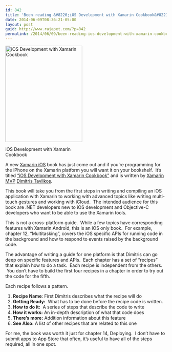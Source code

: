 ```yaml
---
id: 842
title: 'Been reading &#8220;iOS Development with Xamarin Cookbook&#8221;'
date: 2014-06-09T08:36:21-05:00
layout: post
guid: http://www.rajapet.com/?p=842
permalink: /2014/06/09/been-reading-ios-development-with-xamarin-cookbook/
---
```

<div style="width: 250px" class="wp-caption alignnone">
  <a href="http://bit.ly/1tnxmGX"><img loading="lazy" src="https://i2.wp.com/www.rajapet.net/photos/i-4FTpLnQ/0/S/i-4FTpLnQ-S.jpg?resize=240%2C300" alt="iOS Development with Xamarin Cookbook" width="240" height="300" data-recalc-dims="1" /></a>
  
  <p class="wp-caption-text">
    iOS Development with Xamarin Cookbook
  </p>
</div>

A new [Xamarin iOS](http://xamarin.com/platform) book has just come out and if you&#8217;re programming for the iPhone on the Xamarin platform you will want it on your bookshelf.  It&#8217;s titled [&#8220;iOS Development with Xamarin Cookbook&#8221;](http://bit.ly/1tnxmGX "iOS Development with Xamarin Cookbook") and is written by [Xamarin MVP](http://xamarin.com/mvp) [Dimitris Tavlikos](https://twitter.com/dtavlikos).

This book will take you from the first steps in writing and compiling an iOS application with Xamarin to working with advanced topics like writing multi-touch gestures and working with iCloud.  The intended audience for this book are .NET developers new to iOS development and Objective-C developers who want to be able to use the Xamarin tools.

This is not a cross-platform guide.  While a few topics have corresponding features with Xamarin.Android, this is an iOS only book.  For example, chapter 12, &#8220;Multitasking&#8221;, covers the iOS specific APIs for running code in the background and how to respond to events raised by the background code.

The advantage of writing a guide for one platform is that Dimitris can go deep on specific features and APIs.  Each chapter has a set of &#8220;recipes&#8221; that explain how to do a task.  Each recipe is independent from the others.  You don&#8217;t have to build the first four recipes in a chapter in order to try out the code for the fifth.

Each recipe follows a pattern.

  1. **Recipe Name**: First Dimitris describes what the recipe will do
  2. **Getting Ready:**  What has to be done before the recipe code is written.
  3. **How to do it:**  A series of steps that describe the code to write
  4. **How it works:** An in-depth description of what that code does
  5. **There&#8217;s more:** Addition information about this feature
  6. **See Also:** A list of other recipes that are related to this one

For me, the book was worth it just for chapter 14, Deploying.  I don&#8217;t have to submit apps to App Store that often, it&#8217;s useful to have all of the steps required, all in one spot.